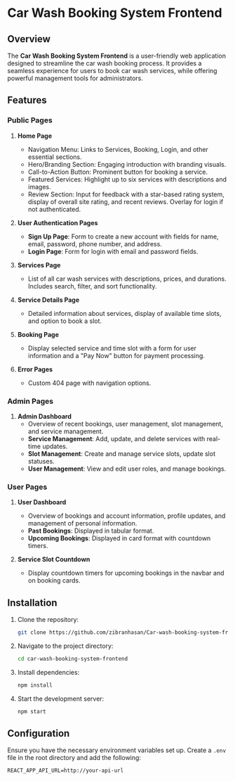 # Car Wash Booking System Frontend

## Overview

The **Car Wash Booking System Frontend** is a user-friendly web application designed to streamline the car wash booking process. It provides a seamless experience for users to book car wash services, while offering powerful management tools for administrators.

## Features

### Public Pages

1. **Home Page**
   - Navigation Menu: Links to Services, Booking, Login, and other essential sections.
   - Hero/Branding Section: Engaging introduction with branding visuals.
   - Call-to-Action Button: Prominent button for booking a service.
   - Featured Services: Highlight up to six services with descriptions and images.
   - Review Section: Input for feedback with a star-based rating system, display of overall site rating, and recent reviews. Overlay for login if not authenticated.

2. **User Authentication Pages**
   - **Sign Up Page**: Form to create a new account with fields for name, email, password, phone number, and address.
   - **Login Page**: Form for login with email and password fields.

3. **Services Page**
   - List of all car wash services with descriptions, prices, and durations. Includes search, filter, and sort functionality.

4. **Service Details Page**
   - Detailed information about services, display of available time slots, and option to book a slot.

5. **Booking Page**
   - Display selected service and time slot with a form for user information and a "Pay Now" button for payment processing.

6. **Error Pages**
   - Custom 404 page with navigation options.

### Admin Pages

1. **Admin Dashboard**
   - Overview of recent bookings, user management, slot management, and service management.
   - **Service Management**: Add, update, and delete services with real-time updates.
   - **Slot Management**: Create and manage service slots, update slot statuses.
   - **User Management**: View and edit user roles, and manage bookings.

### User Pages

1. **User Dashboard**
   - Overview of bookings and account information, profile updates, and management of personal information.
   - **Past Bookings**: Displayed in tabular format.
   - **Upcoming Bookings**: Displayed in card format with countdown timers.

2. **Service Slot Countdown**
   - Display countdown timers for upcoming bookings in the navbar and on booking cards.

## Installation

1. Clone the repository:

    ```bash
    git clone https://github.com/zibranhasan/Car-wash-booking-system-frontend.git
    ```

2. Navigate to the project directory:

    ```bash
    cd car-wash-booking-system-frontend
    ```

3. Install dependencies:

    ```bash
    npm install
    ```

4. Start the development server:

    ```bash
    npm start
    ```

## Configuration

Ensure you have the necessary environment variables set up. Create a `.env` file in the root directory and add the following:

```env
REACT_APP_API_URL=http://your-api-url

